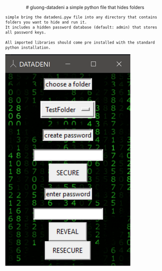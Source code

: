 

<p align="center">
  # gluong-datadeni
    a simple python file that hides folders

    simple bring the datadeni.pyw file into any directory that contains folders you want to hide and run it. 
    It includes a hidden password database (default: admin) that stores all password keys.

    All imported libraries should come pre installed with the standard python installation.
  </p>
  <p>
  <img src="https://github.com/smarttarded/gluong-datadeni/blob/main/scrnshot.png" />
</p>
